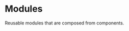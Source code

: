 

<!-- Start dev/public/src/app/app-modules.less -->

# Modules #
Reusable modules that are composed from components.

<!-- End dev/public/src/app/app-modules.less -->


